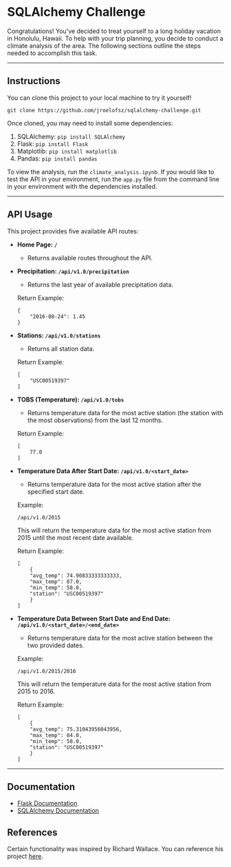 # SQLAlchemy Challenge

Congratulations! You've decided to treat yourself to a long holiday vacation in Honolulu, Hawaii. To help with your trip planning, you decide to conduct a climate analysis of the area. The following sections outline the steps needed to accomplish this task.

<hr>

## Instructions


You can clone this project to your local machine to try it yourself!


`git clone https://github.com/jroelofsz/sqlalchemy-challenge.git`


Once cloned, you may need to install some dependencies:

1. SQLAlchemy: `pip install SQLAlchemy`
2. Flask: `pip install Flask`
3. Matplotlib: `pip install matplotlib`
4. Pandas: `pip install pandas`


To view the analysis, run the `climate_analysis.ipynb`. If you would like to test the API in your environment, run the `app.py` file from the command line in your environment with the dependencies installed.

<hr>

## API Usage

This project provides five available API routes:

- **Home Page: `/`**
    - Returns available routes throughout the API.

- **Precipitation: `/api/v1.0/precipitation`**
    - Returns the last year of available precipitation data.

    Return Example:

    ```
    {
        "2016-08-24": 1.45
    }
    ```

- **Stations: `/api/v1.0/stations`**
    - Returns all station data.

    Return Example:

    ```
    [
        "USC00519397"
    ]
    ```

- **TOBS (Temperature): `/api/v1.0/tobs`**
    - Returns temperature data for the most active station (the station with the most observations) from the last 12 months.

    Return Example:
    ```
    [
        77.0
    ]   
    ```

- **Temperature Data After Start Date: `/api/v1.0/<start_date>`**
    - Returns temperature data for the most active station after the specified start date.

    Example:
    ```
    /api/v1.0/2015
    ```
    This will return the temperature data for the most active station from 2015 until the most recent date available.

    Return Example:
    ```
    [
        {
        "avg_temp": 74.90833333333333,
        "max_temp": 87.0,
        "min_temp": 58.0,
        "station": "USC00519397"
        }
    ]
    ```

- **Temperature Data Between Start Date and End Date: `/api/v1.0/<start_date>/<end_date>`**
    - Returns temperature data for the most active station between the two provided dates.

    Example:
    ```
    /api/v1.0/2015/2016
    ```
    This will return the temperature data for the most active station from 2015 to 2016.

    Return Example:
    ```
    [
        {
        "avg_temp": 75.31043956043956,
        "max_temp": 84.0,
        "min_temp": 58.0,
        "station": "USC00519397"
        }
    ]   
    ```

<hr>

## Documentation

- [Flask Documentation](https://flask.palletsprojects.com/en/3.0.x/)
- [SQLAlchemy Documentation](https://docs.sqlalchemy.org/en/20/)

## References

Certain functionality was inspired by Richard Wallace. You can reference his project [here](https://github.com/Cenbull70/sqlalchemy-challenge).
